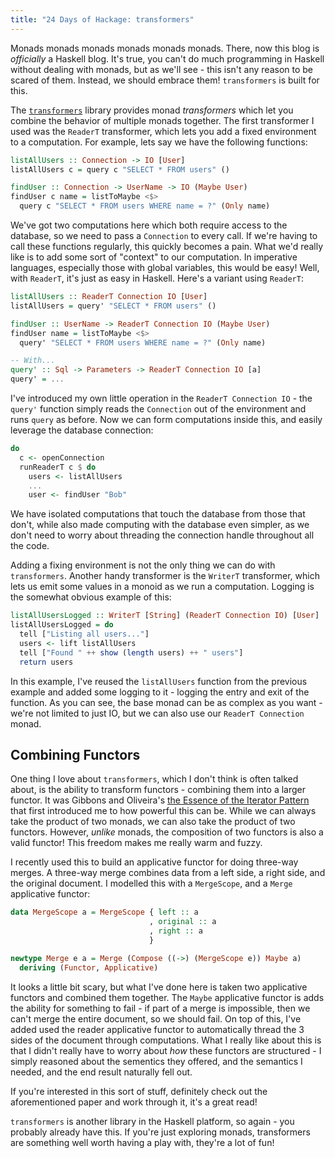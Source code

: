 ```yaml
---
title: "24 Days of Hackage: transformers"
---
```


Monads monads monads monads monads monads. There, now this blog is *officially*
a Haskell blog. It's true, you can't do much programming in Haskell without
dealing with monads, but as we'll see - this isn't any reason to be scared of
them. Instead, we should embrace them! `transformers` is built for this.

The [`transformers`](http://hackage.haskell.org/package/transformers) library
provides monad *transformers* which let you combine the behavior of multiple
monads together. The first transformer I used was the `ReaderT` transformer,
which lets you add a fixed environment to a computation. For example, lets say
we have the following functions:

```haskell
listAllUsers :: Connection -> IO [User]
listAllUsers c = query c "SELECT * FROM users" ()

findUser :: Connection -> UserName -> IO (Maybe User)
findUser c name = listToMaybe <$>
  query c "SELECT * FROM users WHERE name = ?" (Only name)
```

We've got two computations here which both require access to the database, so we
need to pass a `Connection` to every call. If we're having to call these
functions regularly, this quickly becomes a pain. What we'd really like is to
add some sort of "context" to our computation. In imperative languages,
especially those with global variables, this would be easy! Well, with
`ReaderT`, it's just as easy in Haskell. Here's a variant using `ReaderT`:

```haskell
listAllUsers :: ReaderT Connection IO [User]
listAllUsers = query' "SELECT * FROM users" ()

findUser :: UserName -> ReaderT Connection IO (Maybe User)
findUser name = listToMaybe <$>
  query' "SELECT * FROM users WHERE name = ?" (Only name)

-- With...
query' :: Sql -> Parameters -> ReaderT Connection IO [a]
query' = ...
```

I've introduced my own little operation in the `ReaderT Connection IO` - the
`query'` function simply reads the `Connection` out of the environment and runs
`query` as before. Now we can form computations inside this, and easily leverage
the database connection:

```haskell
do
  c <- openConnection
  runReaderT c $ do
    users <- listAllUsers
    ...
    user <- findUser "Bob"
```

We have isolated computations that touch the database from those that don't,
while also made computing with the database even simpler, as we don't need to
worry about threading the connection handle throughout all the code.

Adding a fixing environment is not the only thing we can do with
`transformers`. Another handy transformer is the `WriterT` transformer, which
lets us emit some values in a monoid as we run a computation. Logging is the
somewhat obvious example of this:

```haskell
listAllUsersLogged :: WriterT [String] (ReaderT Connection IO) [User]
listAllUsersLogged = do
  tell ["Listing all users..."]
  users <- lift listAllUsers
  tell ["Found " ++ show (length users) ++ " users"]
  return users
```

In this example, I've reused the `listAllUsers` function from the previous
example and added some logging to it - logging the entry and exit of the
function. As you can see, the base monad can be as complex as you want - we're
not limited to just IO, but we can also use our `ReaderT Connection` monad.

## Combining Functors

One thing I love about `transformers`, which I don't think is often talked
about, is the ability to transform functors - combining them into a larger
functor. It was Gibbons and Oliveira's
[the Essence of the Iterator Pattern](http://www.cs.ox.ac.uk/jeremy.gibbons/publications/iterator.pdf)
that first introduced me to how powerful this can be. While we can always take
the product of two monads, we can also take the product of two
functors. However, *unlike* monads, the composition of two functors is also a
valid functor! This freedom makes me really warm and fuzzy.

I recently used this to build an applicative functor for doing three-way
merges. A three-way merge combines data from a left side, a right side, and the
original document. I modelled this with a `MergeScope`, and a `Merge`
applicative functor:

```haskell
data MergeScope a = MergeScope { left :: a
                               , original :: a
                               , right :: a
                               }

newtype Merge e a = Merge (Compose ((->) (MergeScope e)) Maybe a)
  deriving (Functor, Applicative)
```

It looks a little bit scary, but what I've done here is taken two applicative
functors and combined them together. The `Maybe` applicative functor is adds the
ability for something to fail - if part of a merge is impossible, then we can't
merge the entire document, so we should fail. On top of this, I've added used
the reader applicative functor to automatically thread the 3 sides of the
document through computations. What I really like about this is that I didn't
really have to worry about *how* these functors are structured - I simply
reasoned about the sementics they offered, and the semantics I needed, and the
end result naturally fell out.

If you're interested in this sort of stuff, definitely check out the
aforementioned paper and work through it, it's a great read!

`transformers` is another library in the Haskell platform, so again - you
probably already have this. If you're just exploring monads, transformers are
something well worth having a play with, they're a lot of fun!
